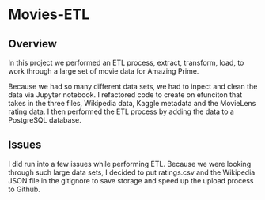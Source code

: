 # Movies-ETL

## Overview
In this project we performed an ETL process, extract, transform, load, to work through a large set of movie data for Amazing Prime. 

Because we had so many different data sets, we had to inpect and clean the data via Jupyter notebook. I refactored code to create on efunciton that takes in the three files, Wikipedia data, Kaggle metadata and the MovieLens rating data. I then performed the ETL process by adding the data to a PostgreSQL database. 

## Issues
I did run into a few issues while performing ETL. Because we were looking through such large data sets, I decided to put ratings.csv and the Wikipedia JSON file in the gitignore to save storage and speed up the upload process to Github. 

